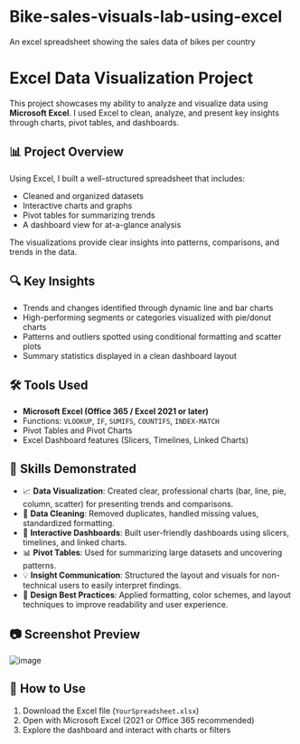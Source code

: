 # Bike-sales-visuals-lab-using-excel
An excel spreadsheet showing the sales data of bikes per country
# Excel Data Visualization Project

This project showcases my ability to analyze and visualize data using **Microsoft Excel**. I used Excel to clean, analyze, and present key insights through charts, pivot tables, and dashboards.

## 📊 Project Overview

Using Excel, I built a well-structured spreadsheet that includes:

- Cleaned and organized datasets
- Interactive charts and graphs
- Pivot tables for summarizing trends
- A dashboard view for at-a-glance analysis

The visualizations provide clear insights into patterns, comparisons, and trends in the data.

## 🔍 Key Insights

- Trends and changes identified through dynamic line and bar charts
- High-performing segments or categories visualized with pie/donut charts
- Patterns and outliers spotted using conditional formatting and scatter plots
- Summary statistics displayed in a clean dashboard layout

## 🛠 Tools Used

- **Microsoft Excel (Office 365 / Excel 2021 or later)**
- Functions: `VLOOKUP`, `IF`, `SUMIFS`, `COUNTIFS`, `INDEX-MATCH`
- Pivot Tables and Pivot Charts
- Excel Dashboard features (Slicers, Timelines, Linked Charts)

## 🧠 Skills Demonstrated

- 📈 **Data Visualization**: Created clear, professional charts (bar, line, pie, column, scatter) for presenting trends and comparisons.
- 🔧 **Data Cleaning**: Removed duplicates, handled missing values, standardized formatting.
- 🔄 **Interactive Dashboards**: Built user-friendly dashboards using slicers, timelines, and linked charts.
- 📊 **Pivot Tables**: Used for summarizing large datasets and uncovering patterns.
- 💡 **Insight Communication**: Structured the layout and visuals for non-technical users to easily interpret findings.
- 🎨 **Design Best Practices**: Applied formatting, color schemes, and layout techniques to improve readability and user experience.

## 📷 Screenshot Preview

![image](https://github.com/user-attachments/assets/4dc3048a-49b5-415a-8d85-c745d699c846)

## 🚀 How to Use

1. Download the Excel file (`YourSpreadsheet.xlsx`)
2. Open with Microsoft Excel (2021 or Office 365 recommended)
3. Explore the dashboard and interact with charts or filters

